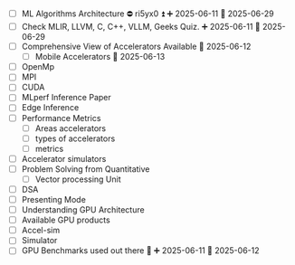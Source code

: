  - [ ] ML Algorithms Architecture ⛔ ri5yx0 ⏫ ➕ 2025-06-11 📅 2025-06-29
 - [ ] Check MLIR, LLVM, C, C++, VLLM, Geeks Quiz. ➕ 2025-06-11 📅 2025-06-29
 - [ ] Comprehensive View of Accelerators Available 📅 2025-06-12
	 - [ ] Mobile Accelerators 📅 2025-06-13
 - [ ] OpenMp
 - [ ] MPI
 - [ ] CUDA
 - [ ] MLperf Inference Paper
 - [ ] Edge Inference
 - [ ] Performance Metrics
	 - [ ] Areas accelerators
	 - [ ] types of accelerators
	 - [ ] metrics
 - [ ] Accelerator simulators
 - [ ] Problem Solving from Quantitative
	 - [ ] Vector processing Unit
 - [ ] DSA
 - [ ] Presenting Mode
 - [ ] Understanding GPU Architecture
 - [ ] Available GPU products
 - [ ] Accel-sim
 - [ ] Simulator
 - [ ] GPU Benchmarks used out there 🔺 ➕ 2025-06-11 📅 2025-06-12
